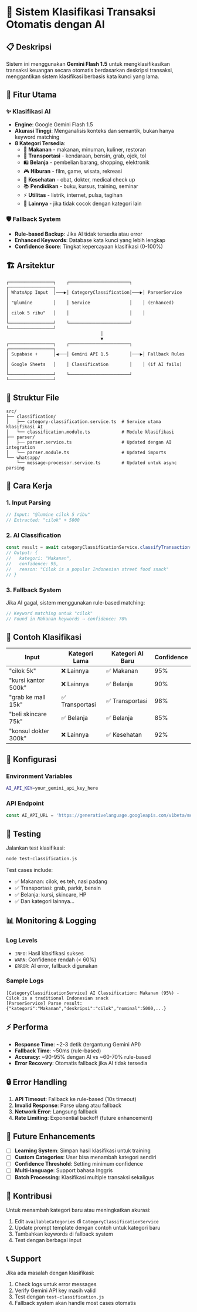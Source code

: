 # 🤖 Sistem Klasifikasi Transaksi Otomatis dengan AI

## 📋 Deskripsi
Sistem ini menggunakan **Gemini Flash 1.5** untuk mengklasifikasikan transaksi keuangan secara otomatis berdasarkan deskripsi transaksi, menggantikan sistem klasifikasi berbasis kata kunci yang lama.

## 🎯 Fitur Utama

### ✨ Klasifikasi AI
- **Engine**: Google Gemini Flash 1.5
- **Akurasi Tinggi**: Menganalisis konteks dan semantik, bukan hanya keyword matching
- **8 Kategori Tersedia**:
  - 🍔 **Makanan** - makanan, minuman, kuliner, restoran
  - 🚗 **Transportasi** - kendaraan, bensin, grab, ojek, tol
  - 🛍️ **Belanja** - pembelian barang, shopping, elektronik
  - 🎮 **Hiburan** - film, game, wisata, rekreasi
  - 🏥 **Kesehatan** - obat, dokter, medical check up
  - 📚 **Pendidikan** - buku, kursus, training, seminar
  - ⚡ **Utilitas** - listrik, internet, pulsa, tagihan
  - 📂 **Lainnya** - jika tidak cocok dengan kategori lain

### 🛡️ Fallback System
- **Rule-based Backup**: Jika AI tidak tersedia atau error
- **Enhanced Keywords**: Database kata kunci yang lebih lengkap
- **Confidence Score**: Tingkat kepercayaan klasifikasi (0-100%)

## 🏗️ Arsitektur

```
┌─────────────────┐    ┌───────────────────────┐    ┌─────────────────┐
│ WhatsApp Input  │───▶│ CategoryClassification│───▶│ ParserService   │
│ "@lumine        │    │ Service               │    │ (Enhanced)      │
│ cilok 5 ribu"   │    │                       │    │                 │
└─────────────────┘    └───────────────────────┘    └─────────────────┘
                                    │
                                    ▼
┌─────────────────┐    ┌───────────────────────┐    ┌─────────────────┐
│ Supabase +      │◀───│ Gemini API 1.5        │───▶│ Fallback Rules  │
│ Google Sheets   │    │ Classification        │    │ (if AI fails)   │
└─────────────────┘    └───────────────────────┘    └─────────────────┘
```

## 📁 Struktur File

```
src/
├── classification/
│   ├── category-classification.service.ts  # Service utama klasifikasi AI
│   └── classification.module.ts            # Module klasifikasi
├── parser/
│   ├── parser.service.ts                   # Updated dengan AI integration
│   └── parser.module.ts                    # Updated imports
└── whatsapp/
    └── message-processor.service.ts        # Updated untuk async parsing
```

## 🚀 Cara Kerja

### 1. Input Parsing
```typescript
// Input: "@lumine cilok 5 ribu"
// Extracted: "cilok" + 5000
```

### 2. AI Classification
```typescript
const result = await categoryClassificationService.classifyTransaction("cilok");
// Output: {
//   kategori: "Makanan",
//   confidence: 95,
//   reason: "Cilok is a popular Indonesian street food snack"
// }
```

### 3. Fallback System
Jika AI gagal, sistem menggunakan rule-based matching:
```typescript
// Keyword matching untuk "cilok"
// Found in Makanan keywords → confidence: 70%
```

## 🎯 Contoh Klasifikasi

| Input | Kategori Lama | Kategori AI Baru | Confidence |
|-------|---------------|------------------|------------|
| "cilok 5k" | ❌ Lainnya | ✅ Makanan | 95% |
| "kursi kantor 500k" | ❌ Lainnya | ✅ Belanja | 90% |
| "grab ke mall 15k" | ✅ Transportasi | ✅ Transportasi | 98% |
| "beli skincare 75k" | ✅ Belanja | ✅ Belanja | 85% |
| "konsul dokter 300k" | ❌ Lainnya | ✅ Kesehatan | 92% |

## 🔧 Konfigurasi

### Environment Variables
```bash
AI_API_KEY=your_gemini_api_key_here
```

### API Endpoint
```typescript
const AI_API_URL = 'https://generativelanguage.googleapis.com/v1beta/models/gemini-1.5-flash-latest:generateContent';
```

## 🧪 Testing

Jalankan test klasifikasi:
```bash
node test-classification.js
```

Test cases include:
- ✅ Makanan: cilok, es teh, nasi padang
- ✅ Transportasi: grab, parkir, bensin
- ✅ Belanja: kursi, skincare, HP
- ✅ Dan kategori lainnya...

## 📊 Monitoring & Logging

### Log Levels
- `INFO`: Hasil klasifikasi sukses
- `WARN`: Confidence rendah (< 60%)
- `ERROR`: AI error, fallback digunakan

### Sample Logs
```
[CategoryClassificationService] AI Classification: Makanan (95%) - Cilok is a traditional Indonesian snack
[ParserService] Parse result: {"kategori":"Makanan","deskripsi":"cilok","nominal":5000,...}
```

## ⚡ Performa

- **Response Time**: ~2-3 detik (tergantung Gemini API)
- **Fallback Time**: ~50ms (rule-based)
- **Accuracy**: ~90-95% dengan AI vs ~60-70% rule-based
- **Error Recovery**: Otomatis fallback jika AI tidak tersedia

## 🔒 Error Handling

1. **API Timeout**: Fallback ke rule-based (10s timeout)
2. **Invalid Response**: Parse ulang atau fallback
3. **Network Error**: Langsung fallback
4. **Rate Limiting**: Exponential backoff (future enhancement)

## 🚀 Future Enhancements

- [ ] **Learning System**: Simpan hasil klasifikasi untuk training
- [ ] **Custom Categories**: User bisa menambah kategori sendiri
- [ ] **Confidence Threshold**: Setting minimum confidence
- [ ] **Multi-language**: Support bahasa Inggris
- [ ] **Batch Processing**: Klasifikasi multiple transaksi sekaligus

## 🤝 Kontribusi

Untuk menambah kategori baru atau meningkatkan akurasi:

1. Edit `availableCategories` di `CategoryClassificationService`
2. Update prompt template dengan contoh untuk kategori baru
3. Tambahkan keywords di fallback system
4. Test dengan berbagai input

## 📞 Support

Jika ada masalah dengan klasifikasi:
1. Check logs untuk error messages
2. Verify Gemini API key masih valid
3. Test dengan `test-classification.js`
4. Fallback system akan handle most cases otomatis

